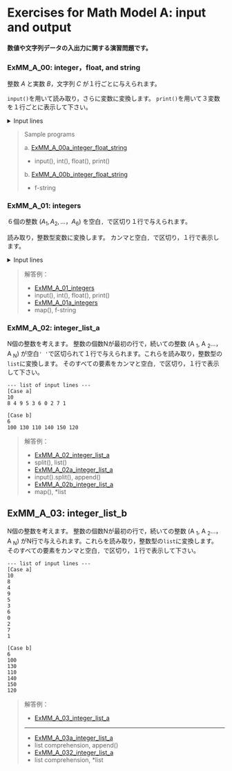 # **Exercises for Math Model A: input and output**
#### 数値や文字列データの入出力に関する演習問題です。

### ExMM_A_00: integer，float, and string
整数 $A$ と実数 $B$，文字列 $C$ が１行ごとに与えられます。

`input()`を用いて読み取り，さらに変数に変換します。 
`print()`を用いて３変数を１行ごとに表示して下さい。

<details>
<summary>Input lines</summary>

``` python
[Case a]  Copy the following sentences to 'execution window'
12345
123.45
abcde

[Case b]  Copy the following sentences to 'execution window'
1234500000
0.00012345
abc de
```
注: プログラム実行後に張り付けて下さい。

</details>


>Sample programs
>
> a. [ExMM_A_00a_integer_float_string](https://github.com/GMPythonGitHub/GMPythonExMathModel/blob/main/ExMathModel_A_Input_and_Output/ExMM_A_00a_integer_float_string.py)
>    - input(), int(), float(), print()
> 
> b. [ExMM_A_00b_integer_float_string](https://github.com/GMPythonGitHub/GMPythonExMathModel/blob/main/ExMathModel_A_Input_and_Output/ExMM_A_00b_integer_float_string.py)
>    - f-string 


### ExMM_A_01: integers
６個の整数 $(A_1, A_2, ...，A_6)$ を空白`, `で区切り１行で与えられます。

読み取り，整数型変数に変換します。 
カンマと空白`, `で区切り，１行で表示します。

<details>
<summary>Input lines</summary>

``` python
[Case a]  Copy the following sentences to 'execution window'
4 5 3 0 2 1 

[Case b]  Copy the following sentences to 'execution window'
100 130 110 140 150 120
```
注: プログラム実行後に，実行ウィンドウに張り付けます。

</details>

>解答例：
>- [ExMM_A_01_integers](https://github.com/GMPythonGitHub/GMPython_Exercises_for_Math_Model/blob/main/Exercises_for_Math_Model_A_Input_and_Output/ExMM_A_01_integers.py)
>  - input(), int(), float(), print()
>- [ExMM_A_01a_integers](https://github.com/GMPythonGitHub/GMPython_Exercises_for_Math_Model/blob/main/Exercises_for_Math_Model_A_Input_and_Output/ExMM_A_01a_integers.py)
>  - map(), f-string 


### ExMM_A_02: integer_list_a
N個の整数を考えます。
整数の個数Nが最初の行で，続いての整数 (A
<sub>1</sub>, A
<sub>2</sub>...，A
<sub>N</sub>) が空白`' '`で区切られて１行で与えられます。これらを読み取り，整数型の`list`に変換します。 
そのすべての要素をカンマと空白`, `で区切り，１行で表示して下さい。

```
--- list of input lines ---
[Case a]
10
8 4 9 5 3 6 0 2 7 1 

[Case b]
6
100 130 110 140 150 120

```

>解答例：
>- [ExMM_A_02_integer_list_a](https://github.com/GMPythonGitHub/GMPython_Exercises_for_Math_Model/blob/main/Exercises_for_Math_Model_A_Input_and_Output/ExMM_A_02_integer_list_a.py)
>  - split(), list()
>- [ExMM_A_02a_integer_list_a](https://github.com/GMPythonGitHub/GMPython_Exercises_for_Math_Model/blob/main/Exercises_for_Math_Model_A_Input_and_Output/ExMM_A_02a_integer_list_a.py)
>  - input().split(), append() 
>- [ExMM_A_02b_integer_list_a](https://github.com/GMPythonGitHub/GMPython_Exercises_for_Math_Model/blob/main/Exercises_for_Math_Model_A_Input_and_Output/ExMM_A_02b_integer_list_a.py)
>  - map(), *list


## ExMM_A_03: integer_list_b
N個の整数を考えます。
整数の個数Nが最初の行で，続いての整数 (A
<sub>1</sub>, A
<sub>2</sub>...，A
<sub>N</sub>) がN行で与えられます。これらを読み取り，整数型の`list`に変換します。 
そのすべての要素をカンマと空白`, `で区切り，１行で表示して下さい。

```
--- list of input lines ---
[Case a]
10
8 
4 
9 
5 
3 
6 
0 
2 
7 
1 

[Case b]
6
100 
130 
110 
140 
150 
120

```

>解答例：
>- [ExMM_A_03_integer_list_a](https://github.com/GMPythonGitHub/GMPython_Exercises_for_Math_Model/blob/main/Exercises_for_Math_Model_A_Input_and_Output/ExMM_A_03_integer_list_b.py)
>  - ---
>- [ExMM_A_03a_integer_list_a](https://github.com/GMPythonGitHub/GMPython_Exercises_for_Math_Model/blob/main/Exercises_for_Math_Model_A_Input_and_Output/ExMM_A_03a_integer_list_b.py)
>  - list comprehension, append() 
>- [ExMM_A_032_integer_list_a](https://github.com/GMPythonGitHub/GMPython_Exercises_for_Math_Model/blob/main/Exercises_for_Math_Model_A_Input_and_Output/ExMM_A_03b_integer_list_b.py)
>  - list comprehension, *list



